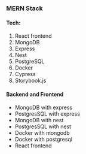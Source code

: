 ### MERN Stack

#### Tech:
1. React frontend
2. MongoDB
3. Express
4. Nest
5. PostgreSQL
6. Docker
7. Cypress
8. Storybook.js

#### Backend and Frontend
- MongoDB with express
- PostgresSQL with express
- MongoDB with nest
- PostgresSQL with nest
- Docker with mongodb
- Docker with postgresql
- React frontend